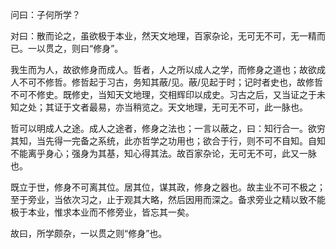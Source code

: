 问曰：子何所学？

对曰：散而论之，虽欲极于本业，然天文地理，百家杂论，无可无不可，无一精而已。一以贯之，则曰“修身”。

我生而为人，故欲修身而成人。哲者，人之所以成人之学，而修身之道也；故欲成人不可不修哲。修哲起于习古，务知其蔽/见。蔽/见起于时；记时者史也，故修哲不可不修史。既修史，当知天文地理，交相辉印以成史。习古之后，又当证之于未知之处；其证于文者最易，亦当稍览之。天文地理，无可无不可，此一脉也。

哲可以明成人之途。成人之途者，修身之法也；一言以蔽之，曰：知行合一。欲穷其知，当先得一完备之系统，此亦哲学之功用也；欲合于行，则不可不自知。自知不能离乎身心；强身为其基，知心得其法。故百家杂论，无可无不可，此又一脉也。

既立于世，修身不可离其位。居其位，谋其政，修身之器也。故主业不可不极之；至于旁业，当依次习之，止于观其大略，然后因用而深之。备求旁业之精以致不能极于本业，惟求本业而不修旁业，皆忘其一矣。

故曰，所学颇杂，一以贯之则“修身”也。
